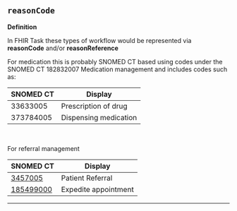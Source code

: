 ## `reasonCode`

<b>Definition</b><br>

In FHIR Task these types of workflow would be represented via **reasonCode** and/or **reasonReference**

For medication this is probably SNOMED CT based using codes under the SNOMED CT 182832007 Medication management and includes codes such as:

| SNOMED CT | Display |
|--|--|
| 33633005 | Prescription of drug |
| 373784005 | Dispensing medication |

<br/>

For referral management

| SNOMED CT | Display |
|--|--|
| <a href="https://ontoserver.csiro.au/shrimp/?concept=3457005&version=http%3A%2F%2Fsnomed.info%2Fsct%2F83821000000107%2Fversion%2F20211124&valueset=http%3A%2F%2Fsnomed.info%2Fsct%2F83821000000107%3Ffhir_vs&fhir=https%3A%2F%2Fontology.nhs.uk%2Fauthoring%2Ffhir">3457005</a> | Patient Referral |
| <a href="https://ontoserver.csiro.au/shrimp/?concept=185499000&version=http%3A%2F%2Fsnomed.info%2Fsct%2F83821000000107%2Fversion%2F20211124&valueset=http%3A%2F%2Fsnomed.info%2Fsct%2F83821000000107%3Ffhir_vs&fhir=https%3A%2F%2Fontology.nhs.uk%2Fauthoring%2Ffhir">185499000</a>| Expedite appointment |

---